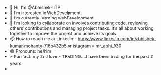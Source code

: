 - 👋 Hi, I’m @Abhishek-IITP
- 👀 I’m interested in WebDevelpment.
- 🌱 I’m currently learning webDevelopment
- 💞️ I’m looking to collaborate on involves contributing code, reviewing others' contributions and managing project tasks. It's all about working together to improve the project and achieve its goals.
- 📫 How to reach me  at Linkedin:- https://www.linkedin.com/in/abhishek-kumar-mohanty-716b432b5 or istagram = mr_abhi_930
- 😄 Pronouns: he/him
- ⚡ Fun fact: my 2nd love:-  TRADING....I have been trading for the past 2 years.
- 

<!---
Abhishek-IITP/Abhishek-IITP is a ✨ special ✨ repository because its `README.md` (this file) appears on your GitHub profile.
You can click the Preview link to take a look at your changes.
--->
